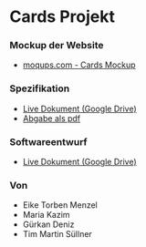 # Cards Projekt

### Mockup der Website
 - [moqups.com - Cards Mockup](https://app.moqups.com/VUYp7s0D4UqeeIMvjr9dAqMuGBVSfY4o/view/page/ae30a9ac6)

### Spezifikation
 - [Live Dokument (Google Drive)](https://docs.google.com/document/d/1xndBr1c1-UpDQ6IDidkVd7RR4XhCvFRRsA06Sh4eckw/edit?usp=sharing)
 - [Abgabe als pdf](documentation/Spezifikation_abgabe_23_10_2023.pdf)

### Softwareentwurf
 - [Live Dokument (Google Drive)](https://docs.google.com/document/d/1mFZ_HBD6-93Hbmu5UpyCfXXPiMsk1iZjIwh0n1aWS6c/edit?usp=sharing)

### Von
 - Eike Torben Menzel
 - Maria Kazim
 - Gürkan Deniz
 - Tim Martin Süllner
